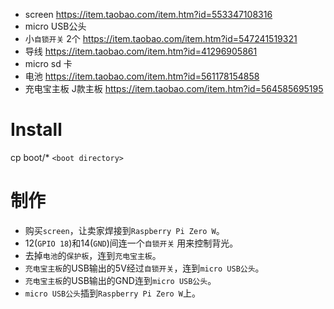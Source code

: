 + screen https://item.taobao.com/item.htm?id=553347108316
+ micro USB公头
+ 小`自锁开关` 2个 https://item.taobao.com/item.htm?id=547241519321
+ 导线 https://item.taobao.com/item.htm?id=41296905861
+ micro sd 卡
+ 电池 https://item.taobao.com/item.htm?id=561178154858
+ 充电宝主板 J款主板 https://item.taobao.com/item.htm?id=564585695195

# Install

cp boot/* `<boot directory>`

# 制作
+ 购买`screen`，让卖家焊接到`Raspberry Pi Zero W`。
+ 12(`GPIO 18`)和14(`GND`)间连一个`自锁开关` 用来控制背光。
+ 去掉`电池`的`保护板`，连到`充电宝主板`。
+ `充电宝主板`的USB输出的5V经过`自锁开关`，连到`micro USB公头`。
+ `充电宝主板`的USB输出的GND连到`micro USB公头`。
+ `micro USB公头`插到`Raspberry Pi Zero W`上。
